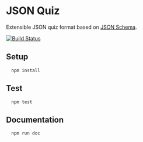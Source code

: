 # JSON Quiz

Extensible JSON quiz format based on [JSON Schema](http://json-schema.org).

[![Build Status](https://travis-ci.org/json-quiz/json-quiz.svg?branch=master)](https://travis-ci.org/json-quiz/json-quiz)

## Setup

```
  npm install
```

## Test

```
  npm test
```
  
## Documentation
  
```
  npm run doc
```  